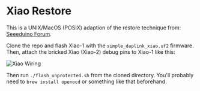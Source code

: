 # Xiao Restore

This is a UNIX/MacOS (POSIX) adaption of the restore technique from: [Seeeduino Forum](https://forum.seeedstudio.com/t/how-to-unbrick-a-dead-xiao-using-a-xiao-daplink-and-openocd/261800). 

Clone the repo and flash Xiao-1 with the `simple_daplink_xiao.uf2` firmware. Then, attach the bricked Xiao (Xiao-2) debug pins to Xiao-1 like this: 

![Xiao Wiring](https://forum.seeedstudio.com/uploads/default/original/2X/2/2f54af875128a23df9fe86300d036e50a1b576be.jpeg)

Then run `./flash_unprotected.sh` from the cloned directory. You'll probably need to `brew install openocd` or something like that beforehand.